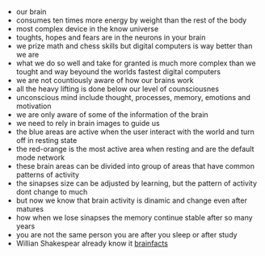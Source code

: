 - our brain
- consumes ten times more energy by weight than the rest of the body
- most complex device in the know universe
- toughts, hopes and fears are in the neurons in your brain
- we prize math and chess skills but digital computers is way better than we are
- what we do so well and take for granted is much more complex than we tought  and way beyound the worlds fastest digital computers
- we are not countiously aware of how our brains work
- all the heavy lifting is done below our level of counsciousnes
- unconscious mind include thought, processes, memory, emotions and motivation
- we are only aware of some of the information of the brain
- we need to rely in brain images to guide us
- the blue areas are active when the user interact with the world and turn off in resting state
- the red-orange is the most active area when resting and are the default mode network
- these brain areas can be divided into group of areas that have common patterns of activity
- the sinapses size can be adjusted by learning, but the pattern of activity dont change to much
- but now we know that brain activity is dinamic and change even after matures
- how when we lose sinapses the memory continue stable after so many years
- you are not the same person you are after you sleep or after study
- Willian Shakespear already know it
[brainfacts](https://www.brainfacts.org/)